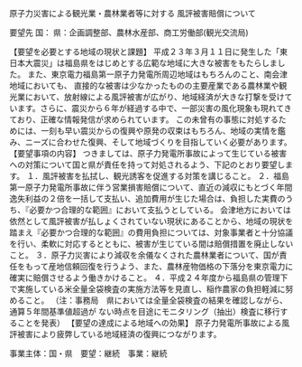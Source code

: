 原子力災害による観光業・農林業者等に対する
風評被害賠償について

要望先	国：
	県：企画調整部、農林水産部、商工労働部(観光交流局)

【要望を必要とする地域の現状と課題】
平成２３年３月１１日に発生した「東日本大震災」は福島県をはじめとする広範な地域に大きな被害をもたらしました。
また、東京電力福島第一原子力発電所周辺地域はもちろんのこと、南会津地域においても、
直接的な被害は少なかったものの主要産業である農林業や観光業において、放射線による風評被害が広がり、地域経済が大きな打撃を受けています。さらに、震災から６年が経過する中で、一部災害の風化現象も現れてきており、正確な情報発信が求められています。
この未曾有の事態に対処するためには、一刻も早い震災からの復興や原発の収束はもちろん、地域の実情を鑑み、ニーズに合わせた復興、そして地域づくりを目指していく必要があります。
【要望事項の内容】
つきましては、原子力発電所事故によって生じている被害への対策について国と県が責任を持って対処されるよう、下記のとおり要望します。
１．風評被害を払拭し、観光誘客を促進する対策を講じること。
２．福島第一原子力発電所事故に伴う営業損害賠償について、直近の減収にもとづく年間逸失利益の２倍を一括して支払い、追加費用が生じた場合は、負担した実費のうち、『必要かつ合理的な範囲』において支払うとしている。
会津地方においては依然として風評被害が払しょくされていない現状にあることから、地域の現状を踏まえ『必要かつ合理的な範囲』の費用負担については、対象事業者と十分協議を行い、柔軟に対応するとともに、被害が生じている間は賠償措置を廃止しないこと。
３．原子力災害により減収を余儀なくされた農林業者について、国が責任をもって産地信頼回復を行うよう、また、農林産物価格の下落分を東京電力に確実に賠償させるよう働きかけること。
４．平成２４年度から福島県の管理下で実施している米全量全袋検査の実施方法等を見直し、稲作農家の負担軽減に努めること。
（注：事務局　県においては全量全袋検査の結果を確認しながら、通算５年間基準値超過が ない時点を目途にモニタリング（抽出）検査に移行することを発表）
【要望の達成による地域への効果】
原子力発電所事故による風評被害により疲弊している地域経済の復興につながります。



事業主体：国・県　要望：継続　事業：継続